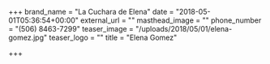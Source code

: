 +++
brand_name = "La Cuchara de Elena"
date = "2018-05-01T05:36:54+00:00"
external_url = ""
masthead_image = ""
phone_number = "(506) 8463-7299"
teaser_image = "/uploads/2018/05/01/elena-gomez.jpg"
teaser_logo = ""
title = "Elena Gomez"

+++
